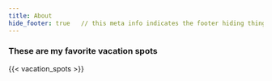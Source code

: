 ```yaml
---
title: About
hide_footer: true   // this meta info indicates the footer hiding thing.
---
```

### These are my favorite vacation spots

{{< vacation_spots >}}